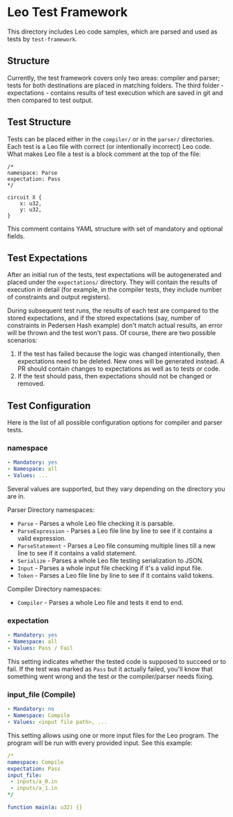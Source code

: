 # Leo Test Framework

This directory includes Leo code samples, which are parsed and used as tests by `test-framework`.

## Structure

Currently, the test framework covers only two areas: compiler and parser; tests for both destinations are placed in
matching folders. The third folder - expectations - contains results of test execution which are saved in git and then
compared to test output.

## Test Structure

Tests can be placed either in the `compiler/` or in the `parser/` directories. Each test is a Leo file with correct (or intentionally
incorrect) Leo code. What makes Leo file a test is a block comment at the top of the file:

```
/*
namespace: Parse
expectation: Pass
*/

circuit X {
    x: u32,
    y: u32,
}
```

This comment contains YAML structure with set of mandatory and optional fields.

## Test Expectations

After an initial run of the tests, test expectations will be autogenerated and placed under the `expectations/` directory.
They will contain the results of execution in detail (for example, in the compiler tests, they include number of constraints and
output registers).

During subsequent test runs, the results of each test are compared to the stored expectations, and if the stored expectations (say, number
of constraints in Pedersen Hash example) don't match actual results, an error will be thrown and the test won't pass. Of course,
there are two possible scenarios:

1. If the test has failed because the logic was changed intentionally, then expectations need to be deleted. New ones will be
generated instead. A PR should contain changes to expectations as well as to tests or code.
2. If the test should pass, then expectations should not be changed or removed.

## Test Configuration

Here is the list of all possible configuration options for compiler and parser tests.

### namespace

```yaml
- Mandatory: yes
- Namespace: all
- Values: ...
```

Several values are supported, but they vary depending on the directory you are in.

Parser Directory namespaces:

- `Parse` - Parses a whole Leo file checking it is parsable.
- `ParseExpression` - Parses a Leo file line by line to see if it contains a valid expression. 
- `ParseStatement` - Parses a Leo file consuming multiple lines till a new line to see if it contains a valid statement.
- `Serialize` - Parses a whole Leo file testing serialization to JSON.
- `Input` - Parses a whole input file checking if it's a valid input file.
- `Token` - Parses a Leo file line by line to see if it contains valid tokens.

Compiler Directory namespaces:

- `Compiler` - Parses a whole Leo file and tests it end to end.

### expectation

```yaml
- Mandatory: yes
- Namespace: all
- Values: Pass / Fail
```

This setting indicates whether the tested code is supposed to succeed or to fail.
If the test was marked as `Pass` but it actually failed,
you'll know that something went wrong and the test or the compiler/parser needs fixing.

### input_file (Compile)

```yaml
- Mandatory: no
- Namespace: Compile
- Values: <input file path>, ...
```

This setting allows using one or more input files for the Leo program.
The program will be run with every provided input.
See this example:

```yaml
/*
namespace: Compile
expectation: Pass
input_file:
 - inputs/a_0.in
 - inputs/a_1.in
*/

function main(a: u32) {}
```
